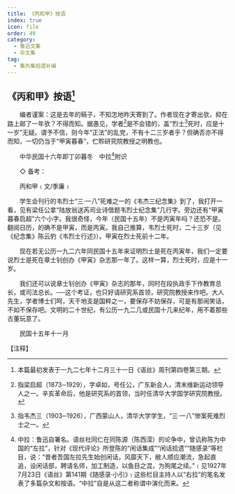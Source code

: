 ```yaml
---
title: 《丙和甲》按语
index: true
icon: file
order: 49
category:
  - 鲁迅文集
  - 杂文集
tag:  
  - 集外集拾遗补编
---
```


## 《丙和甲》按语[^①]

　　编者谨案：这是去年的稿子，不知怎地昨天寄到了。作者现在才寄出欤，抑在路上邮了一年欤？不得而知。据愚见，学者[^②]是不会错的，盖“烈士[^③]死时，应是十一岁”无疑。谓予不信，则今年“正法”的乱党，不有十二三岁者乎？但确否亦不得而知，一切仍当于“甲寅暮春”，伫聆研究院教授之明教也。

　　中华民国十六年即丁卯暮冬　中拉[^④]附识

　　◇ 备考：

　　丙和甲﹙文/季廉﹚

　　学生会刊行的韦烈士“三·一八”死难之一的《韦杰三纪念集》到了，我打开一看，见有梁任公拿“陆放翁送芮司业诗借题韦烈士纪念集”几行字。旁边还有“甲寅暮春启超”六个小字。我很奇怪，今年（民国十五年）不是丙寅年吗？还恐不是。翻阅日历，的确不是甲寅，而是丙寅。我自己推算，韦烈士死时，二十三岁（见《纪念集》陈云豹《韦烈士行述》）。甲寅在烈士死前十二年。

　　现在若无公历一九二六年同民国十五年来证明烈士是死在丙寅年，我们一定要说烈士是死在章士钊创办《甲寅》杂志那一年了。这样一算，烈士死时，应是十一岁。

　　我们还可以说章士钊创办《甲寅》杂志的那年，同时在段执政手下作教育总长，或司法总长。──这个考证，也只好请研究系首领，研究院教授来作吧。大人先生，学者博士们呵，天干地支是国粹之一，要保存不妨保存，可是有那闹笑话，不如不保存吧。文明的二十世纪，有公历一九二几或民国十几来纪年，用不着那些古董玩意了。

　　民国十五年十一月

【注释】

[^①]:本篇最初发表于一九二七年十二月三十一日《语丝》周刊第四卷第三期。

[^②]:指梁启超（1873─1929），字卓如，号任公，广东新会人，清末维新运动领导人之一。辛亥革命后，他是研究系的首领，当时任清华大学国学研究院教授。

[^③]:指韦杰三（1903─1926），广西蒙山人，清华大学学生，“三·一八”惨案死难烈士之一。

[^④]:中拉：鲁迅自署名。语丝社同仁在同陈源（陈西滢）的论争中，曾讥称陈为中国的“左拉”，针对《现代评论》所登陈的“闲话集成”“闲话拾遗”“随感录”等栏目，说：“昔者吾国左拉先生始创闲话，风靡天下，敝人顺应潮流，急起直追，设闲话部，聘请名师，加工制造，以鱼目之混，为狗尾之续。”﹙见1927年7月23日《语丝》第141期《随感录·小引》﹚这些栏目主持人以“右拉”的笔名发表了多篇杂文和按语。“中拉”自是从这二者称谓中演化而来。
